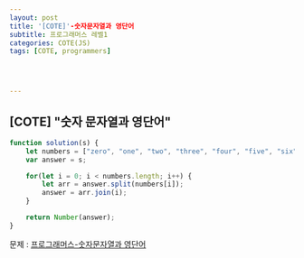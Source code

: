 ```yaml
---
layout: post
title: '[COTE]'-숫자문자열과 영단어
subtitle: 프로그래머스 레벨1
categories: COTE(JS)
tags: [COTE, programmers]




---
```




## [COTE] "숫자 문자열과 영단어"

```javascript
function solution(s) {
    let numbers = ["zero", "one", "two", "three", "four", "five", "six", "seven", "eight", "nine"];
    var answer = s;

    for(let i = 0; i < numbers.length; i++) {
        let arr = answer.split(numbers[i]);
        answer = arr.join(i);
    }

    return Number(answer);
}
```

문제 : [프로그래머스-숫자문자열과 영단어](https://programmers.co.kr/learn/courses/30/lessons/81301)
